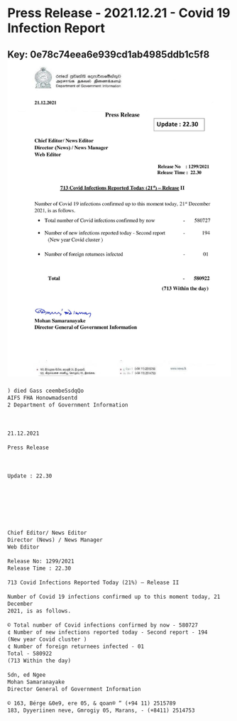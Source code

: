 # Press Release - 2021.12.21 - Covid 19 Infection Report 
Key: 0e78c74eea6e939cd1ab4985ddb1c5f8 
![img](img/0e78c74eea6e939cd1ab4985ddb1c5f8.jpg)
---
```
) died Gass ceembeSsdqQo
AIFS FHA Honowmadsentd
2 Department of Government Information

  

21.12.2021

Press Release

 

Update : 22.30

 

 

 

Chief Editor/ News Editor
Director (News) / News Manager
Web Editor

Release No: 1299/2021
Release Time : 22.30

713 Covid Infections Reported Today (21%) — Release II

Number of Covid 19 infections confirmed up to this moment today, 21 December
2021, is as follows.

© Total number of Covid infections confirmed by now - 580727
¢ Number of new infections reported today - Second report - 194
(New year Covid cluster )
¢ Number of foreign returnees infected - 01
Total - 580922
(713 Within the day)

Sdn, ed Ngee
Mohan Samaranayake
Director General of Government Information

© 163, Bérge &0e9, ere 05, & qoan® “ (+94 11) 2515789
183, Dyyeriinen neve, Gmrogiy 05, Marans, - (+8411) 2514753

```
